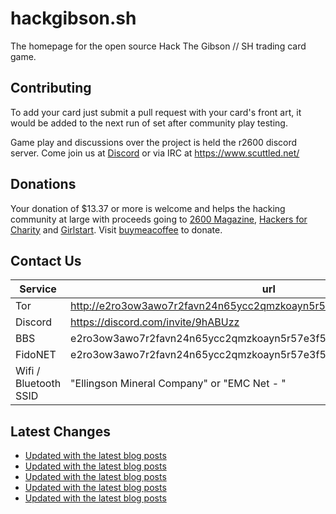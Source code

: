 # hackgibson.sh
The homepage for the open source Hack The Gibson // SH trading card game.


## Contributing

To add your card just submit a pull request with your card's front art, it would be added to the next run of set after community play testing.

Game play and discussions over the project is held the r2600 discord server. Come join us at [Discord](https://discord.com/invite/9hABUzz) or via IRC at https://www.scuttled.net/


## Donations

Your donation of $13.37 or more is welcome and helps the hacking community at large with proceeds going to [2600 Magazine](https://2600.com/), [Hackers for Charity](https://hackersforcharity.org) and [Girlstart](https://girlstart.org).  Visit [buymeacoffee](https://www.buymeacoffee.com/hackgibson.sh) to donate.


## Contact Us

Service | url
-|-
Tor | http://e2ro3ow3awo7r2favn24n65ycc2qmzkoayn5r57e3f56nvjwdcgg32ad.onion
Discord | https://discord.com/invite/9hABUzz
BBS | e2ro3ow3awo7r2favn24n65ycc2qmzkoayn5r57e3f56nvjwdcgg32ad.onion:23
FidoNET | e2ro3ow3awo7r2favn24n65ycc2qmzkoayn5r57e3f56nvjwdcgg32ad.onion:24554
Wifi / Bluetooth SSID | "Ellingson Mineral Company" or "EMC Net - <fidonet address>"

## Latest Changes
<!-- BLOG-POST-LIST:START -->
- [Updated with the latest blog posts](https://github.com/DFW2600/hackgibson.sh/commit/7d2af6ea25e527714246cfa79313f8328142fdbc)
- [Updated with the latest blog posts](https://github.com/DFW2600/hackgibson.sh/commit/a8e6974b753a0b6aafd57d110b3803819d9eb861)
- [Updated with the latest blog posts](https://github.com/DFW2600/hackgibson.sh/commit/a3833f218eec8cb5436b7e063e088728bfd1a5e9)
- [Updated with the latest blog posts](https://github.com/DFW2600/hackgibson.sh/commit/8f0f2cfa6d138ca0bd626ee20ce7d466994ace07)
- [Updated with the latest blog posts](https://github.com/DFW2600/hackgibson.sh/commit/ceca8b0d5f6c5de468e67c2a061f520681799091)
<!-- BLOG-POST-LIST:END -->
